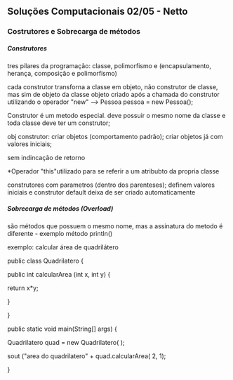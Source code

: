## Soluções Computacionais 02/05 - Netto

### Costrutores e Sobrecarga de métodos

##### Construtores

tres pilares da programação: classe, polimorfismo e (encapsulamento, herança, composição e polimorfismo)

cada construtor transforna a classe em objeto, não construtor de classe, mas sim de objeto da classe
objeto criado após a chamada do construtor utilizando o operador "new" --> Pessoa pessoa = new Pessoa();

Construtor é um metodo especial. deve possuir o mesmo nome da classe e toda classe deve ter um construtor;

obj construtor: criar objetos (comportamento padrão); criar objetos já com valores iniciais; 

sem indincação de retorno

*Operador "this"utilizado para se referir a um atribubto da propria classe

construtores com parametros (dentro dos parenteses); definem valores iniciais e construtor default deixa de ser criado automaticamente

##### Sobrecarga de métodos (Overload)

são métodos que possuem o mesmo nome, mas a assinatura do metodo é diferente - exemplo método println()



exemplo: calcular área de quadrilátero

public class Quadrilatero {

public int calcularArea (int x, int y) {

return x*y;

}

}



public static void main(String[] args) {

Quadrilatero quad = new Quadrilatero( );

sout ("area do quadrilatero" + quad.calcularArea( 2, 1);

}




